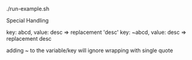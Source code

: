 ./run-example.sh

Special Handling

key: abcd, value: desc => replacement 'desc'
key: ~abcd, value: desc => replacement desc

adding ~ to the variable/key will ignore wrapping with single quote
